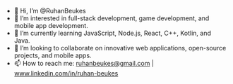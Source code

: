- 👋 Hi, I’m @RuhanBeukes  
- 👀 I’m interested in full-stack development, game development, and mobile app development.  
- 🌱 I’m currently learning JavaScript, Node.js, React, C++, Kotlin, and Java.  
- 💞️ I’m looking to collaborate on innovative web applications, open-source projects, and mobile apps.  
- 📫 How to reach me: ruhanbeukes@gmail.com | www.linkedin.com/in/ruhan-beukes

<!---
RuhanBeukes/RuhanBeukes is a ✨ special ✨ repository because its `README.md` (this file) appears on your GitHub profile.
You can click the Preview link to take a look at your changes.
--->
